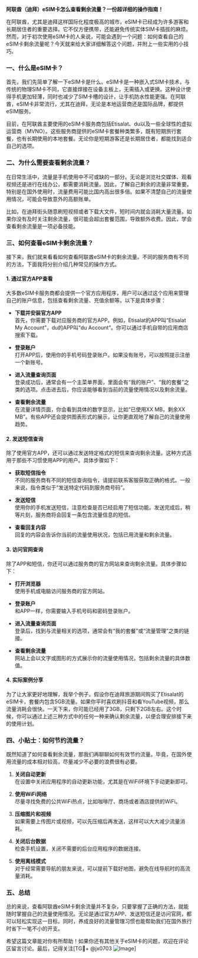 **阿联酋（迪拜）eSIM卡怎么查看剩余流量？一份超详细的操作指南！**

在阿联酋，尤其是迪拜这样国际化程度极高的城市，eSIM卡已经成为许多游客和长期居住者的重要选择。它不仅方便携带，还能避免传统实体SIM卡插拔的麻烦。然而，对于初次使用eSIM卡的人来说，可能会遇到一个问题：如何查看自己的eSIM卡剩余流量呢？今天就来给大家详细解答这个问题，并附上一些实用的小技巧。

### 一、什么是eSIM卡？

首先，我们先简单了解一下eSIM卡是什么。eSIM卡是一种嵌入式SIM卡技术，与传统的物理SIM卡不同，它直接焊接在设备主板上，无需插入或更换。这种设计使得手机更加轻薄，同时也减少了SIM卡槽的设计，让手机防水性能更强。在阿联酋，eSIM卡非常流行，尤其在迪拜，无论是本地运营商还是国际品牌，都提供eSIM服务。

目前，在阿联酋主要使用的eSIM卡服务商包括Etisalat、du以及一些全球性的虚拟运营商（MVNO）。这些服务商提供的eSIM卡套餐种类繁多，既有短期旅行套餐，也有长期使用的本地套餐。无论你是短期游客还是长期居住者，都能找到适合自己的选项。

### 二、为什么需要查看剩余流量？

在日常生活中，流量是手机使用中不可或缺的一部分。无论是浏览社交媒体、观看视频还是进行在线办公，都需要消耗流量。因此，了解自己剩余的流量非常重要。特别是在国外使用时，流量费用可能比国内高出很多倍。如果不清楚自己的流量使用情况，可能会导致意外的高额账单。

比如，在迪拜街头随意刷短视频或者下载大文件，短时间内就会消耗大量流量。如果你没有及时关注剩余流量，很可能会超出套餐范围，导致额外收费。因此，学会查看剩余流量是一项必备技能。

### 三、如何查看eSIM卡剩余流量？

接下来，我们就来看看如何查看阿联酋eSIM卡的剩余流量。不同的服务商有不同的方法，下面我将分别介绍几种常见的操作方式。

#### 1. 通过官方APP查看

大多数eSIM卡服务商都会提供一个官方应用程序，用户可以通过这个应用来管理自己的账户信息，包括查看剩余流量、充值余额等。以下是具体步骤：

- **下载并安装官方APP**  
  首先，你需要下载对应服务商的官方APP。例如，Etisalat的APP叫“Etisalat My Account”，du的APP叫“du Account”。你可以通过手机自带的应用商店搜索下载。

- **登录账户**  
  打开APP后，使用你的手机号码登录账户。如果没有账号，可以按照提示注册一个新账号。

- **进入流量查询页面**  
  登录成功后，通常会有一个主菜单界面，里面会有“我的账户”、“我的套餐”之类的选项。点击进去后，你应该能够看到当前的流量使用情况以及剩余流量。

- **查看剩余流量**  
  在流量详情页面，你会看到具体的数字显示，比如“已使用XX MB，剩余XX MB”。有些APP还会提供图表形式的展示，让你更直观地了解自己的流量使用趋势。

#### 2. 发送短信查询

除了使用官方APP，还可以通过发送特定格式的短信来查询剩余流量。这种方式适用于那些不习惯使用APP的用户。具体步骤如下：

- **获取短信指令**  
  不同的服务商有不同的短信查询指令，请提前联系客服获取正确的格式。一般来说，指令类似于“发送特定代码到服务商号码”。

- **发送短信**  
  使用你的手机发送短信，注意检查是否已经启用了短信功能。发送完成后，稍等片刻，服务商将会回复一条包含流量信息的短信。

- **查看回复内容**  
  回复的内容会告诉你当前的流量使用状况，包括已用流量和剩余流量。

#### 3. 访问官网查询

除了APP和短信，你还可以通过服务商的官方网站来查询剩余流量。具体步骤如下：

- **打开浏览器**  
  使用手机或电脑访问服务商的官方网站。

- **登录账户**  
  和APP一样，你需要输入手机号码和密码登录账户。

- **进入流量查询页面**  
  登录后，找到与流量相关的选项，通常会有“我的套餐”或“流量管理”之类的链接。

- **查看剩余流量**  
  网站上会以文字或图形的方式展示你的流量使用情况，包括剩余流量的具体数值。

#### 4. 实际案例分享

为了让大家更好地理解，我举个例子。假设你在迪拜旅游期间购买了Etisalat的eSIM卡，套餐内包含5GB流量。如果你平时喜欢刷抖音和看YouTube视频，那么流量消耗会很快。一天下来，你可能已经用了3GB，只剩下2GB左右。这个时候，你可以通过上述三种方式中的任何一种来确认剩余流量，以便合理安排接下来的使用计划。

### 四、小贴士：如何节约流量？

既然知道了如何查看剩余流量，那我们再聊聊如何有效节约流量。毕竟，在国外使用流量的成本相对较高，尽量减少不必要的浪费很有必要。

1. **关闭自动更新**  
   在设置中关闭应用程序的自动更新功能，尤其是在WiFi环境下手动更新即可。

2. **使用WiFi网络**  
   尽量寻找免费的公共WiFi热点，比如咖啡厅、商场或者酒店提供的WiFi。

3. **压缩图片和视频**  
   如果需要上传图片或视频，可以先压缩后再发送，这样可以大大减少流量消耗。

4. **关闭后台数据**  
   检查手机设置，关闭不需要的后台应用程序的数据连接。

5. **使用离线模式**  
   对于经常需要导航的朋友来说，可以提前下载好地图，避免在线导航时的高流量消耗。

### 五、总结

总的来说，查看阿联酋eSIM卡剩余流量并不复杂，只要掌握了正确的方法，就能随时掌握自己的流量使用情况。无论是通过官方APP、发送短信还是访问官网，都可以轻松实现这一目标。同时，养成良好的流量管理习惯也能帮助我们在国外旅行时省下一笔不小的开支。

希望这篇文章能对你有所帮助！如果你还有其他关于eSIM卡的问题，欢迎在评论区留言讨论。最后，记得关注[TG💪+ @jx0703 ![Image](https://github.com/user-attachments/assets/dbca1d08-cadb-493c-b0ec-ad6f7a83f270)]